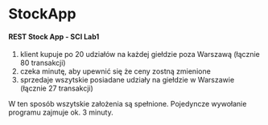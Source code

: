 # StockApp
#### REST Stock App - SCI Lab1

1) klient kupuje po 20 udziałów na każdej giełdzie poza Warszawą (łącznie 80 transakcji)
2) czeka minutę, aby upewnić się że ceny zostną zmienione
3) sprzedaje wszytskie posiadane udziały na giełdzie w Warszawie (łącznie 27 transakcji)

W ten sposób wszytskie założenia są spełnione.
Pojedyncze wywołanie programu zajmuje ok. 3 minuty.
